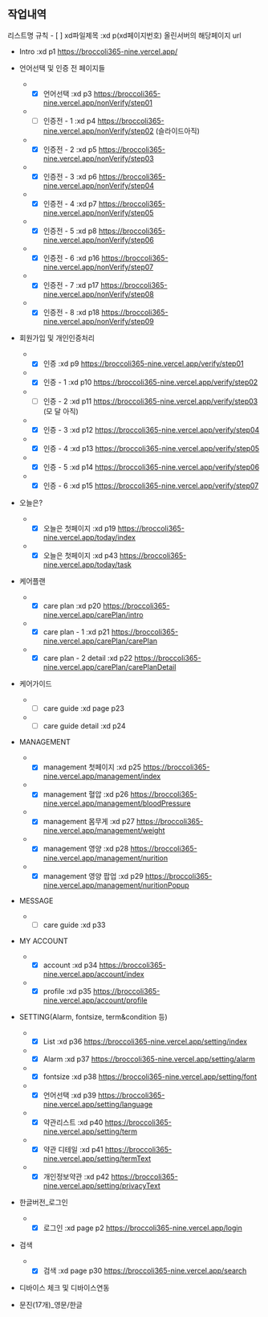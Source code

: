## 작업내역
리스트명 규칙 - [ ] xd파일제목 :xd p(xd페이지번호) 올린서버의 해당페이지 url

- Intro :xd p1 https://broccoli365-nine.vercel.app/
- 언어선택 및 인증 전 페이지들
  - - [x] 언어선택 :xd p3 https://broccoli365-nine.vercel.app/nonVerify/step01
  - - [ ] 인증전 - 1 :xd p4 https://broccoli365-nine.vercel.app/nonVerify/step02
          (슬라이드아직)
  - - [x] 인증전 - 2 :xd p5 https://broccoli365-nine.vercel.app/nonVerify/step03
  - - [x] 인증전 - 3 :xd p6 https://broccoli365-nine.vercel.app/nonVerify/step04
  - - [x] 인증전 - 4 :xd p7 https://broccoli365-nine.vercel.app/nonVerify/step05
  - - [x] 인증전 - 5 :xd p8 https://broccoli365-nine.vercel.app/nonVerify/step06
  - - [x] 인증전 - 6 :xd p16 https://broccoli365-nine.vercel.app/nonVerify/step07
  - - [x] 인증전 - 7 :xd p17 https://broccoli365-nine.vercel.app/nonVerify/step08
  - - [x] 인증전 - 8 :xd p18 https://broccoli365-nine.vercel.app/nonVerify/step09
  
- 회원가입 및 개인인증처리
  - - [x] 인증 :xd p9 https://broccoli365-nine.vercel.app/verify/step01
  - - [x] 인증 - 1 :xd p10 https://broccoli365-nine.vercel.app/verify/step02
  - - [ ] 인증 - 2 :xd p11 https://broccoli365-nine.vercel.app/verify/step03 (모
          달 아직)
  - - [x] 인증 - 3 :xd p12 https://broccoli365-nine.vercel.app/verify/step04
  - - [x] 인증 - 4 :xd p13 https://broccoli365-nine.vercel.app/verify/step05
  - - [x] 인증 - 5 :xd p14 https://broccoli365-nine.vercel.app/verify/step06
  - - [x] 인증 - 6 :xd p15 https://broccoli365-nine.vercel.app/verify/step07

- 오늘은?
  - - [x] 오늘은 첫페이지 :xd p19 https://broccoli365-nine.vercel.app/today/index
  - - [x] 오늘은 첫페이지 :xd p43 https://broccoli365-nine.vercel.app/today/task
  
- 케어플랜
  - - [x] care plan :xd p20 https://broccoli365-nine.vercel.app/carePlan/intro
  - - [x] care plan - 1 :xd p21 https://broccoli365-nine.vercel.app/carePlan/carePlan
  - - [x] care plan - 2 detail :xd p22 https://broccoli365-nine.vercel.app/carePlan/carePlanDetail
  
- 케어가이드
  - - [ ] care guide :xd page p23
  - - [ ] care guide detail :xd p24
  
- MANAGEMENT
  - - [x] management 첫페이지 :xd p25 https://broccoli365-nine.vercel.app/management/index
  - - [x] management 혈압 :xd p26 https://broccoli365-nine.vercel.app/management/bloodPressure
  - - [x] management 몸무게 :xd p27 https://broccoli365-nine.vercel.app/management/weight
  - - [x] management 영양 :xd p28 https://broccoli365-nine.vercel.app/management/nurition
  - - [x] management 영양 팝업 :xd p29 https://broccoli365-nine.vercel.app/management/nuritionPopup
  
- MESSAGE
  - - [ ] care guide :xd p33
  
- MY ACCOUNT
  - - [x] account :xd p34 https://broccoli365-nine.vercel.app/account/index
  - - [x] profile :xd p35 https://broccoli365-nine.vercel.app/account/profile

- SETTING(Alarm, fontsize, term&condition 등)
  - - [x] List :xd p36 https://broccoli365-nine.vercel.app/setting/index
  - - [x] Alarm :xd p37 https://broccoli365-nine.vercel.app/setting/alarm
  - - [x] fontsize :xd p38 https://broccoli365-nine.vercel.app/setting/font
  - - [x] 언어선택 :xd p39 https://broccoli365-nine.vercel.app/setting/language
  - - [x] 약관리스트 :xd p40 https://broccoli365-nine.vercel.app/setting/term
  - - [x] 약관 디테일 :xd p41 https://broccoli365-nine.vercel.app/setting/termText
  - - [x] 개인정보약관 :xd p42 https://broccoli365-nine.vercel.app/setting/privacyText

- 한글버전\_로그인
  - - [x] 로그인 :xd page p2 https://broccoli365-nine.vercel.app/login

- 검색
  - - [x] 검색 :xd page p30 https://broccoli365-nine.vercel.app/search
  
- 디바이스 체크 및 디바이스연동

- 문진(17개)\_영문/한글
